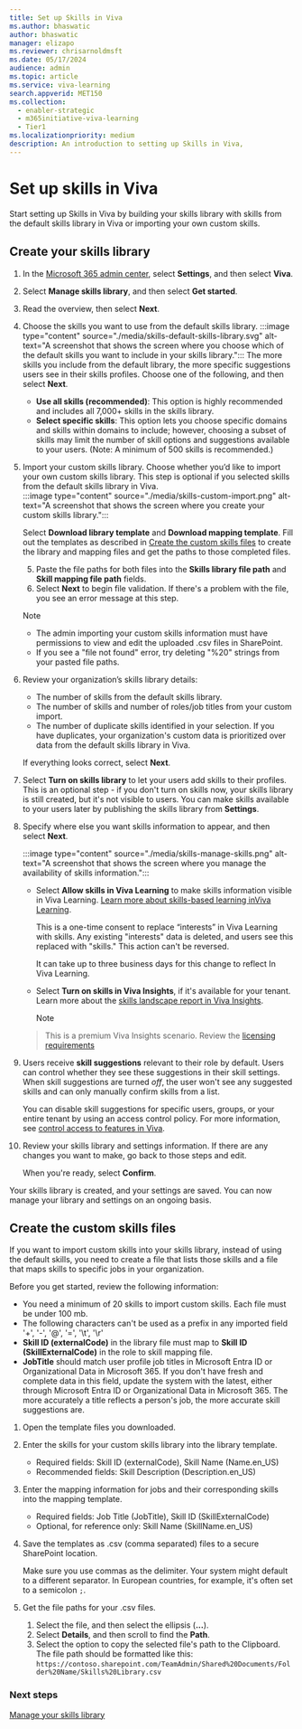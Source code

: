 ```yaml
---
title: Set up Skills in Viva 
ms.author: bhaswatic
author: bhaswatic
manager: elizapo
ms.reviewer: chrisarnoldmsft
ms.date: 05/17/2024
audience: admin
ms.topic: article
ms.service: viva-learning
search.appverid: MET150
ms.collection:
  - enabler-strategic
  - m365initiative-viva-learning
  - Tier1
ms.localizationpriority: medium
description: An introduction to setting up Skills in Viva, 
---
```


# Set up skills in Viva 

Start setting up Skills in Viva by building your skills library with skills from the default skills library in Viva or importing your own custom skills. 

## Create your skills library

1. In the [Microsoft 365 admin center](https://admin.microsoft.com/adminportal/home#/featureexplorer), select **Settings**, and then select **Viva**.  
2. Select **Manage skills library**, and then select **Get started**.  
3. Read the overview, then select **Next**.
4. Choose the skills you want to use from the default skills library. 
   :::image type="content" source="./media/skills-default-skills-library.svg" alt-text="A screenshot that shows the screen where you choose which of the default skills you want to include in your skills library.":::
   The more skills you include from the default library, the more specific suggestions users see in their skills profiles. Choose one of the following, and then select **Next**.

   - **Use all skills (recommended)**: This option is highly recommended and includes all 7,000+ skills in the skills library.  
   - **Select specific skills**: This option lets you choose specific domains and skills within domains to include; however, choosing a subset of skills may limit the number of skill options and suggestions available to your users. (Note: A minimum of 500 skills is recommended.)  

5. Import your custom skills library. Choose whether you’d like to import your own custom skills library. This step is optional if you selected skills from the default skills library in Viva.  
   :::image type="content" source="./media/skills-custom-import.png" alt-text="A screenshot that shows the screen where you create your custom skills library.":::

   Select **Download library template** and **Download mapping template**. Fill out the templates as described in [Create the custom skills files](#create-the-custom-skills-files) to create the library and mapping files and get the paths to those completed files.

   5. Paste the file paths for both files into the **Skills library file path** and **Skill mapping file path** fields. 
   6. Select **Next** to begin file validation. If there's a problem with the file, you see an error message at this step.  

   > [!NOTE]
   > - The admin importing your custom skills information must have permissions to view and edit the uploaded .csv files in SharePoint.
   > - If you see a "file not found" error, try deleting "%20" strings from your pasted file paths. 

6. Review your organization’s skills library details:  

     - The number of skills from the default skills library.
     - The number of skills and number of roles/job titles from your custom import.
     - The number of duplicate skills identified in your selection. If you have duplicates, your organization's custom data is prioritized over data from the default skills library in Viva.

   If everything looks correct, select **Next**.
7. Select **Turn on skills library** to let your users add skills to their profiles. This is an optional step - if you don't turn on skills now, your skills library is still created, but it's not visible to users. You can make skills available to your users later by publishing the skills library from **Settings**.
8. Specify where else you want skills information to appear, and then select **Next**.

   :::image type="content" source="./media/skills-manage-skills.png" alt-text="A screenshot that shows the screen where you manage the availability of skills information.":::

   - Select **Allow skills in Viva Learning** to make skills information visible in Viva Learning. [Learn more about skills-based learning inViva Learning](/viva/learning/skills-in-learning).

      This is a one-time consent to replace “interests” in Viva Learning with skills. Any existing "interests" data is deleted, and users see this replaced with "skills." This action can't be reversed. 

      It can take up to three business days for this change to reflect In Viva Learning.  
   - Select **Turn on skills in Viva Insights**, if it's available for your tenant. Learn more about the [skills landscape report in Viva Insights](/viva/insights/advanced/introduction-to-advanced-insights).

      > [!NOTE]
   >This is a premium Viva Insights scenario. Review the [licensing requirements](https://www.microsoft.com/en-us/microsoft-viva/pricing) 

9. Users receive **skill suggestions** relevant to their role by default. Users can control whether they see these suggestions in their skill settings. When skill suggestions are turned *off*, the user won't see any suggested skills and can only manually confirm skills from a list. 

   You can disable skill suggestions for specific users, groups, or your entire tenant by using an access control policy. For more information, see [control access to features in Viva](../feature-access-management.md).
    

10. Review your skills library and settings information. If there are any changes you want to make, go back to those steps and edit.  

    When you're ready, select **Confirm**.  

Your skills library is created, and your settings are saved. You can now manage your library and settings on an ongoing basis.

## Create the custom skills files

If you want to import custom skills into your skills library, instead of using the default skills, you need to create a file that lists those skills and a file that maps skills to specific jobs in your organization.

Before you get started, review the following information: 
- You need a minimum of 20 skills to import custom skills. Each file must be under 100 mb. 
 - The following characters can't be used as a prefix in any imported field '+', '-', '@', '=', '\t', '\r' 
- **Skill ID (externalCode)** in the library file must map to **Skill ID (SkillExternalCode)** in the role to skill mapping file.  
- **JobTitle** should match user profile job titles in Microsoft Entra ID or Organizational Data in Microsoft 365. If you don't have fresh and complete data in this field, update the system with the latest, either through Microsoft Entra ID or Organizational Data in Microsoft 365. The more accurately a title reflects a person's job, the more accurate skill suggestions are. 


1. Open the template files you downloaded.
1. Enter the skills for your custom skills library into the library template.   
   - Required fields: Skill ID (externalCode), Skill Name (Name.en_US) 
   - Recommended fields: Skill Description (Description.en_US)  
3. Enter the mapping information for jobs and their corresponding skills into the mapping template.      
   - Required fields: Job Title (JobTitle), Skill ID (SkillExternalCode) 
   - Optional, for reference only: Skill Name (SkillName.en_US) 
  
1. Save the templates as .csv (comma separated) files to a secure SharePoint location.
   
   Make sure you use commas as the delimiter. Your system might default to a different separator. In European countries, for example, it's often set to a semicolon `;`.

4. Get the file paths for your .csv files. 
   1. Select the file, and then select the ellipsis (**...**).
   2. Select **Details**, and then scroll to find the **Path**.  
   3. Select the option to copy the selected file's path to the Clipboard. The file path should be formatted like this: `https://contoso.sharepoint.com/TeamAdmin/Shared%20Documents/Folder%20Name/Skills%20Library.csv`

### Next steps

[Manage your skills library](manage-skills-library.md)
